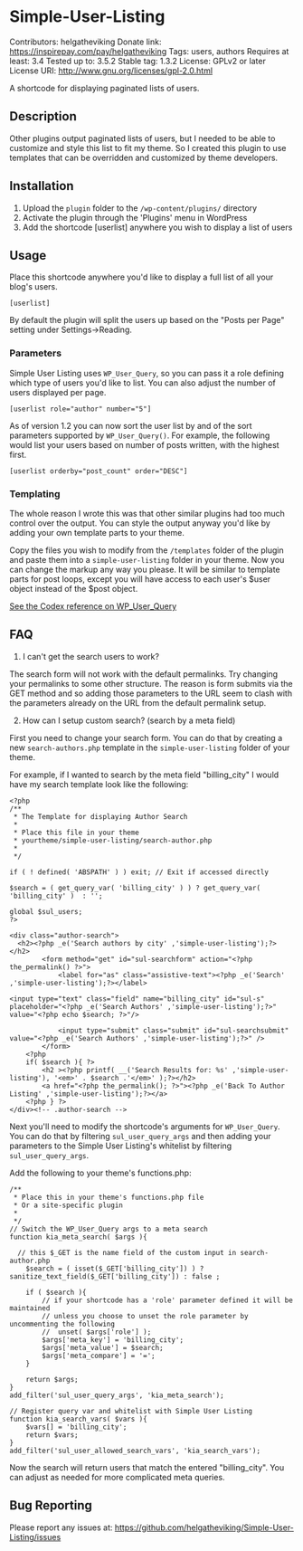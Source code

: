 # Simple-User-Listing

Contributors: helgatheviking
Donate link: https://inspirepay.com/pay/helgatheviking
Tags: users, authors
Requires at least: 3.4
Tested up to: 3.5.2
Stable tag: 1.3.2
License: GPLv2 or later
License URI: http://www.gnu.org/licenses/gpl-2.0.html

A shortcode for displaying paginated lists of users.

## Description

Other plugins output paginated lists of users, but I needed to be able to customize and style this list to fit my theme.  So I created this plugin to use templates that can be overridden and customized by theme developers.

## Installation

1. Upload the `plugin` folder to the `/wp-content/plugins/` directory
1. Activate the plugin through the 'Plugins' menu in WordPress
1. Add the shortcode [userlist] anywhere you wish to display a list of users

## Usage

Place this shortcode anywhere you'd like to display a full list of all your blog's users.

```
[userlist]
```

By default the plugin will split the users up based on the "Posts per Page" setting under Settings->Reading.

### Parameters

Simple User Listing uses `WP_User_Query`, so you can pass it a role defining which type of users you'd like to list.  You can also adjust the number of users displayed per page.

```
[userlist role="author" number="5"]
```

As of version 1.2 you can now sort the user list by and of the sort parameters supported by `WP_User_Query()`.  For example, the following would list your users based on number of posts written, with the highest first.

```
[userlist orderby="post_count" order="DESC"]
```
### Templating

The whole reason I wrote this was that other similar plugins had too much control over the output.  You can style the output anyway you'd like by adding your own template parts to your theme.

Copy the files you wish to modify from the `/templates` folder of the plugin and paste them into a `simple-user-listing` folder in your theme.  Now you can change the markup any way you please.  It will be similar to template parts for post loops, except you will have access to each user's $user object instead of the $post object.

[See the Codex reference on WP_User_Query](http://codex.wordpress.org/Class_Reference/WP_User_Query)

## FAQ

1. I can't get the search users to work?

The search form will not work with the default permalinks. Try changing your permalinks to some other structure.  The reason is form submits via the GET method and so adding those parameters to the URL seem to clash with the parameters already on the URL from the default permalink setup.

2. How can I setup custom search? (search by a meta field)

First you need to change your search form.  You can do that by creating a new `search-authors.php` template in the `simple-user-listing` folder of your theme.

For example, if I wanted to search by the meta field "billing_city" I would have my search template look like the following:

```
<?php
/**
 * The Template for displaying Author Search
 *
 * Place this file in your theme
 * yourtheme/simple-user-listing/search-author.php
 *
 */

if ( ! defined( 'ABSPATH' ) ) exit; // Exit if accessed directly

$search = ( get_query_var( 'billing_city' ) ) ? get_query_var( 'billing_city' )  : '';

global $sul_users;
?>

<div class="author-search">
  <h2><?php _e('Search authors by city' ,'simple-user-listing');?></h2>
		<form method="get" id="sul-searchform" action="<?php the_permalink() ?>">
			<label for="as" class="assistive-text"><?php _e('Search' ,'simple-user-listing');?></label>

<input type="text" class="field" name="billing_city" id="sul-s" placeholder="<?php _e('Search Authors' ,'simple-user-listing');?>" value="<?php echo $search; ?>"/>

			<input type="submit" class="submit" id="sul-searchsubmit" value="<?php _e('Search Authors' ,'simple-user-listing');?>" />
		</form>
	<?php
	if( $search ){ ?>
		<h2 ><?php printf( __('Search Results for: %s' ,'simple-user-listing'), '<em>' . $search .'</em>' );?></h2>
		<a href="<?php the_permalink(); ?>"><?php _e('Back To Author Listing' ,'simple-user-listing');?></a>
	<?php } ?>
</div><!-- .author-search -->
```

Next you'll need to modify the shortcode's arguments for `WP_User_Query`.  You can do that by filtering `sul_user_query_args` and then adding your parameters to the Simple User Listing's whitelist by filtering `sul_user_query_args`.

Add the following to your theme's functions.php:

```
/**
 * Place this in your theme's functions.php file
 * Or a site-specific plugin
 *
 */
// Switch the WP_User_Query args to a meta search
function kia_meta_search( $args ){

  // this $_GET is the name field of the custom input in search-author.php
	$search = ( isset($_GET['billing_city']) ) ? sanitize_text_field($_GET['billing_city']) : false ;

	if ( $search ){
		// if your shortcode has a 'role' parameter defined it will be maintained
		// unless you choose to unset the role parameter by uncommenting the following
		//	unset( $args['role'] );
		$args['meta_key'] = 'billing_city';
		$args['meta_value'] = $search;
		$args['meta_compare'] = '=';
	}

	return $args;
}
add_filter('sul_user_query_args', 'kia_meta_search');

// Register query var and whitelist with Simple User Listing
function kia_search_vars( $vars ){
	$vars[] = 'billing_city';
	return $vars;
}
add_filter('sul_user_allowed_search_vars', 'kia_search_vars');
```

Now the search will return users that match the entered "billing_city".  You can adjust as needed for more complicated meta queries.

## Bug Reporting

Please report any issues at: https://github.com/helgatheviking/Simple-User-Listing/issues